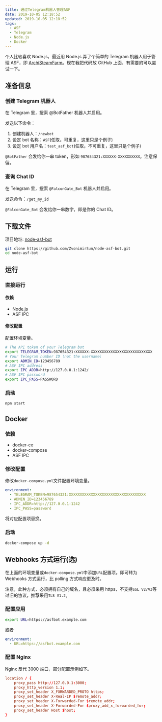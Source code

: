 ```yaml
---
title: 通过Telegram机器人管理ASF
date: 2019-10-05 12:18:52
updated: 2019-10-05 12:18:52
tags:
  - ASF
  - Telegram
  - Node.js
  - Docker
---
```


个人比较喜欢 Node.js，最近用 Node.js 弄了个简单的 Telegram 机器人用于管理 ASF，即 [ArchiSteamFarm](https://github.com/JustArchiNET/ArchiSteamFarm)。现在我把代码放 GitHub 上面，有需要的可以尝试一下。

<!--more-->

## 准备信息

### 创建 Telegram 机器人

在 Telegram 里，搜索 @BotFather 机器人并启用。

发送以下命令：

1. 创建机器人：`/newbot`
2. 设定 bot 名称：`ASF`(任取，可重复，这里只是个例子)
3. 设定 bot 用户名：`test_asf_bot`(任取，不可重复，这里只是个例子)

`@BotFather` 会发给你一串 token，形如 `987654321:XXXXXX-XXXXXXXXXX`，注意保留。

### 查询 Chat ID

在 Telegram 里，搜索 `@FalconGate_Bot` 机器人并启用。

发送命令：`/get_my_id`

`@FalconGate_Bot` 会发给你一串数字，即是你的 Chat ID。

## 下载文件

项目地址: [node-asf-bot](https://github.com/ZvonimirSun/node-asf-bot)

```bash
git clone https://github.com/ZvonimirSun/node-asf-bot.git
cd node-asf-bot
```

## 运行

### 直接运行

#### 依赖

- Node.js
- ASF IPC

#### 修改配置

配置环境变量。

```bash
# The API token of your Telegram bot
export TELEGRAM_TOKEN=987654321:XXXXXX-XXXXXXXXXXXXXXXXXXXXXXXXXXXX
# Your Telegram number ID (not the username)
export ADMIN_ID=123456789
# ASF IPC address
export IPC_ADDR=http://127.0.0.1:1242/
# ASF IPC password
export IPC_PASS=PASSWORD
```

### 启动

```bash
npm start
```

## Docker

### 依赖

- docker-ce
- docker-compose
- ASF IPC

### 修改配置

修改`docker-compose.yml`文件配置环境变量。

```yml
environment:
  - TELEGRAM_TOKEN=987654321:XXXXXXXXXXXXXXXXXXXXXXXXXXXXXXXXXXX
  - ADMIN_ID=123456789
  - IPC_ADDR=http://127.0.0.1:1242
  - IPC_PASS=password
```

将对应配置项替换。

### 启动

```bash
docker-compose up -d
```

## Webhooks 方式运行(选)

在上面的环境变量或`docker-compose.yml`中添加`URL`配置项，即可转为 Webhooks 方式运行，比 polling 方式响应更及时。

注意，此种方式，必须拥有自己的域名，且必须采用 https，不支持`SSL V2/V3`等过旧的协议，推荐采用`TLS V1.2`。

### 配置应用

```bash
export URL=https://asfbot.example.com
```

或者

```yml
environment:
  - URL=https://asfbot.example.com
```

### 配置 Nginx

Nginx 反代 3000 端口，部分配置示例如下。

```conf
location / {
    proxy_pass http://127.0.0.1:3000;
    proxy_http_version 1.1;
    proxy_set_header X_FORWARDED_PROTO https;
    proxy_set_header X-Real-IP $remote_addr;
    proxy_set_header X-Forwarded-For $remote_addr;
    proxy_set_header X-Forwarded-For $proxy_add_x_forwarded_for;
    proxy_set_header Host $host;
}
```
